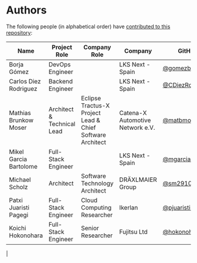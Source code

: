 # Authors

The following people (in alphabetical order) have [contributed to this repository](https://github.com/eclipse-tractusx/industry-core-hub):

| Name | Project Role | Company Role | Company | GitHub |
|--|--|--|--|--|
| Borja Gómez | DevOps Engineer | | LKS Next - Spain | [@gomezbc](https://github.com/gomezbc) |
| Carlos Diez Rodriguez | Backend Engineer | | LKS Next - Spain | [@CDiezRodriguez](https://github.com/CDiezRodriguez) |
| Mathias Brunkow Moser | Architect & Technical Lead | Eclipse Tractus-X Project Lead & Chief Software Architect | Catena-X Automotive Network e.V. | [@matbmoser](https://github.com/matbmoser) |
| Mikel Garcia Bartolome | Full-Stack Engineer | | LKS Next - Spain | [@mgarciaLKS](https://github.com/mgarciaLKS) |
| Michael Scholz | Architect | Software Technology Architect | DRÄXLMAIER Group | [@sm29105](https://github.com/sm29105) |
| Patxi Juaristi Pagegi | Full-Stack Engineer | Cloud Computing Researcher | Ikerlan | [@pjuaristi-ikerlan](https://github.com/pjuaristi-ikerlan) |
| Koichi Hokonohara | Full-Stack Engineer | Senior Researcher | Fujitsu Ltd | [@hokonohara](https://github.com/hokonohara) |
|